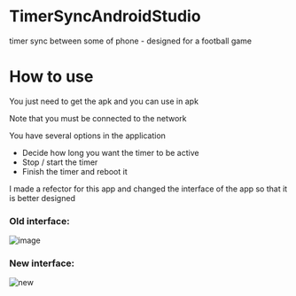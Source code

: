# TimerSyncAndroidStudio
timer sync between some of phone - designed for a football game

# How to use
You just need to get the apk and you can use in apk 

Note that you must be connected to the network

You have several options in the application
- Decide how long you want the timer to be active 
- Stop / start the timer
- Finish the timer and reboot it

I made a refector for this app and changed the interface of the app so that it is better designed

### Old interface:
![image](https://user-images.githubusercontent.com/83061722/169230028-ee7ce55f-69ca-4021-8807-b2b6c2eb69eb.png)

### New interface:
![new](https://user-images.githubusercontent.com/83061722/169229231-6d7fc31a-72c6-4b30-98ac-41fd934f4690.jpg)

